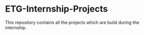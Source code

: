 # ETG-Internship-Projects

This repository contains all the projects which are build during the internship.
